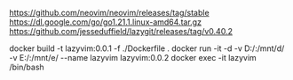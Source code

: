 https://github.com/neovim/neovim/releases/tag/stable
https://dl.google.com/go/go1.21.1.linux-amd64.tar.gz
https://github.com/jesseduffield/lazygit/releases/tag/v0.40.2

docker build -t lazyvim:0.0.1 -f ./Dockerfile .
docker run -it -d -v D:/:/mnt/d/ -v E:/:/mnt/e/ --name lazyvim lazyvim:0.0.2
docker exec -it lazyvim /bin/bash